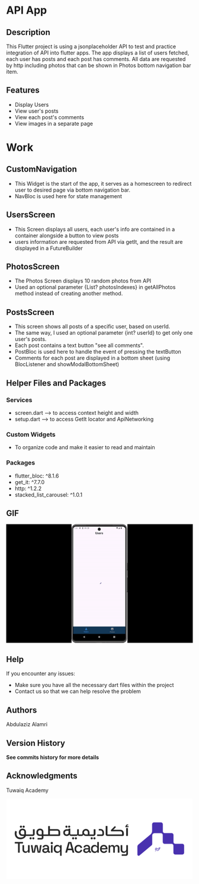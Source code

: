 # API App

## Description

This Flutter project is using a jsonplaceholder API to test and practice integration of API into flutter apps. The app displays a list of users fetched, each user has posts and each post has comments. All data are requested by http including photos that can be shown in Photos bottom navigation bar item.

## Features

- Display Users
- View user's posts
- View each post's comments
- View images in a separate page

# Work

## CustomNavigation
- This Widget is the start of the app, it serves as a homescreen to redirect user to desired page via bottom navigation bar.
- NavBloc is used here for state management

## UsersScreen
- This Screen displays all users, each user's info are contained in a container alongside a button to view posts
- users information are requested from API via getIt, and the result are displayed in a FutureBuilder

## PhotosScreen
- The Photos Screen displays 10 random photos from API
- Used an optional parameter {List<int>? photosIndexes} in getAllPhotos method instead of creating another method.

## PostsScreen
- This screen shows all posts of a specific user, based on userId.
- The same way, I used an optional parameter {int? userId} to get only one user's posts.
- Each post contains a text button "see all comments".
- PostBloc is used here to handle the event of pressing the textButton
- Comments for each post are displayed in a bottom sheet (using BlocListener and showModalBottomSheet)

## Helper Files and Packages

### Services
- screen.dart --> to access context height and width
- setup.dart --> to access GetIt locator and ApiNetworking

### Custom Widgets
- To organize code and make it easier to read and maintain

### Packages
- flutter_bloc: ^8.1.6
- get_it: ^7.7.0
- http: ^1.2.2
- stacked_list_carousel: ^1.0.1


## GIF

![Gif](./assets/images/api_gif.gif)

## Help
If you encounter any issues:
- Make sure you have all the necessary dart files within the project
- Contact us so that we can help resolve the problem

## Authors
Abdulaziz Alamri

## Version History
**See commits history for more details**

## Acknowledgments
Tuwaiq Academy

![Tuwaiq Academy](./assets/images/TA.png)
